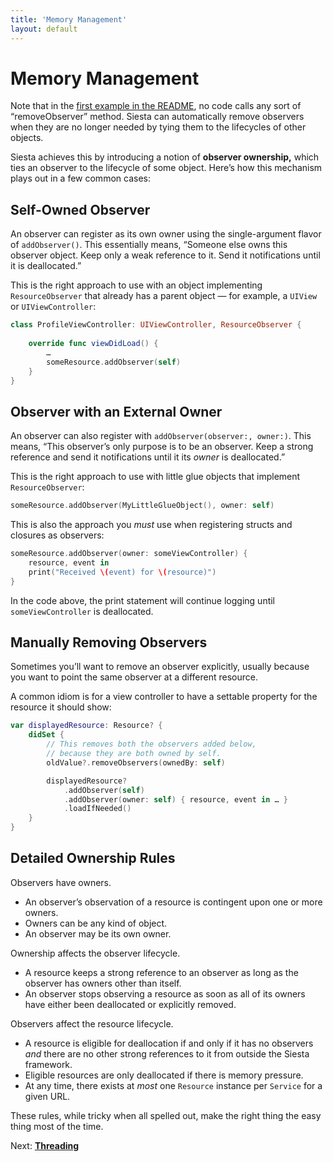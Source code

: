 ```yaml
---
title: 'Memory Management'
layout: default
---
```


# Memory Management

Note that in the [first example in the README](https://bustoutsolutions.github.io/siesta/#basic-usage), no code calls any sort of “removeObserver” method. Siesta can automatically remove observers when they are no longer needed by tying them to the lifecycles of other objects.

Siesta achieves this by introducing a notion of **observer ownership,** which ties an observer to the lifecycle of some object. Here’s how this mechanism plays out in a few common cases:

## Self-Owned Observer

An observer can register as its own owner using the single-argument flavor of `addObserver()`. This essentially means, “Someone else owns this observer object. Keep only a weak reference to it. Send it notifications until it is deallocated.”

This is the right approach to use with an object implementing `ResourceObserver` that already has a parent object — for example, a `UIView` or `UIViewController`:

```swift
class ProfileViewController: UIViewController, ResourceObserver {
        
    override func viewDidLoad() {
        …
        someResource.addObserver(self)
    }
}
```

## Observer with an External Owner

An observer can also register with `addObserver(observer:, owner:)`. This means, “This observer’s only purpose is to be an observer. Keep a strong reference and send it notifications until it its _owner_ is deallocated.”

This is the right approach to use with little glue objects that implement `ResourceObserver`:

```swift
someResource.addObserver(MyLittleGlueObject(), owner: self)
```

This is also the approach you _must_ use when registering structs and closures as observers:

```swift
someResource.addObserver(owner: someViewController) {
    resource, event in
    print("Received \(event) for \(resource)")
}
```

In the code above, the print statement will continue logging until `someViewController` is deallocated.

## Manually Removing Observers

Sometimes you’ll want to remove an observer explicitly, usually because you want to point the same observer at a different resource.

A common idiom is for a view controller to have a settable property for the resource it should show:

```swift
var displayedResource: Resource? {
    didSet {
        // This removes both the observers added below,
        // because they are both owned by self.
        oldValue?.removeObservers(ownedBy: self)

        displayedResource?
            .addObserver(self)
            .addObserver(owner: self) { resource, event in … }
            .loadIfNeeded()
    }
}
```

## Detailed Ownership Rules

Observers have owners.

* An observer’s observation of a resource is contingent upon one or more owners.
* Owners can be any kind of object.
* An observer may be its own owner.

Ownership affects the observer lifecycle.

* A resource keeps a strong reference to an observer as long as the observer has owners other than itself.
* An observer stops observing a resource as soon as all of its owners have either been deallocated or explicitly removed.

Observers affect the resource lifecycle.

* A resource is eligible for deallocation if and only if it has no observers _and_ there are no other strong references to it from outside the Siesta framework.
* Eligible resources are only deallocated if there is memory pressure.
* At any time, there exists at _most_ one `Resource` instance per `Service` for a given URL.

These rules, while tricky when all spelled out, make the right thing the easy thing most of the time.

<p class='guide-next'>Next: <strong><a href='../threading'>Threading</a></p>
